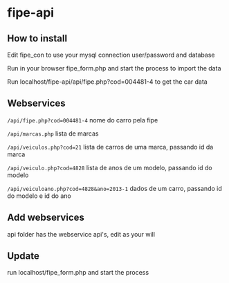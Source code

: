 # fipe-api

## How to install

Edit fipe_con to use your mysql connection user/password and database  

Run in your browser fipe_form.php and start the process to import the data  

Run localhost/fipe-api/api/fipe.php?cod=004481-4 to get the car data  

## Webservices  

`/api/fipe.php?cod=004481-4` nome do carro pela fipe  

`/api/marcas.php` lista de marcas  

`/api/veiculos.php?cod=21` lista de carros de uma marca, passando id da marca

`/api/veiculo.php?cod=4828` lista de anos de um modelo, passando id do modelo

`/api/veiculoano.php?cod=4828&ano=2013-1` dados de um carro, passando id do modelo e id do ano

## Add webservices

api folder has the webservice api's, edit as your will  

## Update

run localhost/fipe_form.php and start the process
